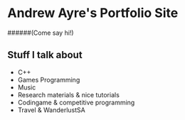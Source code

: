 # Andrew Ayre's Portfolio Site
    
######(Come say hi!)

## Stuff I talk about
* C++
* Games Programming
* Music
* Research materials & nice tutorials
* Codingame & competitive programming
* Travel & WanderlustSA
